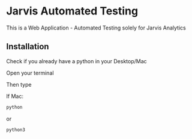 # Jarvis Automated Testing

This is a Web Application - Automated Testing solely for Jarvis Analytics

## Installation

Check if you already have a python in your Desktop/Mac

Open your terminal

Then type 

If Mac:
```bash
python
```
or
```bash
python3
```
